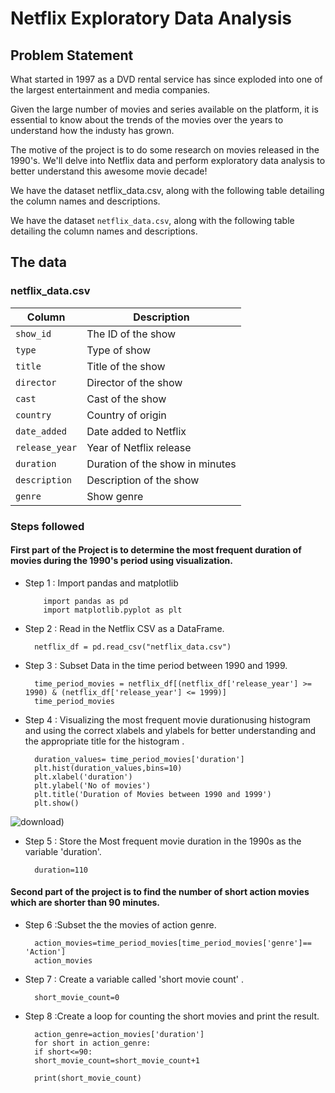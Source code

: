 # Netflix Exploratory Data Analysis


## Problem Statement

 What started in 1997 as a DVD rental service has since exploded into one of the largest entertainment and media companies.

Given the large number of movies and series available on the platform, it is essential to know about the trends of the movies over the years to understand how the industy has grown.

The motive of the project is to do some research on movies released in the 1990's. We'll delve into Netflix data and perform exploratory data analysis to better understand this awesome movie decade!

We have the dataset netflix_data.csv, along with the following table detailing the column names and descriptions.

We have the dataset `netflix_data.csv`, along with the following table detailing the column names and descriptions. 
## The data
### **netflix_data.csv**
| Column | Description |
|--------|-------------|
| `show_id` | The ID of the show |
| `type` | Type of show |
| `title` | Title of the show |
| `director` | Director of the show |
| `cast` | Cast of the show |
| `country` | Country of origin |
| `date_added` | Date added to Netflix |
| `release_year` | Year of Netflix release |
| `duration` | Duration of the show in minutes |
| `description` | Description of the show |
| `genre` | Show genre |

### Steps followed 
#### First part of the Project is to determine the most frequent duration of movies during the 1990's period using visualization.
- Step 1 : Import pandas and matplotlib

          import pandas as pd
          import matplotlib.pyplot as plt
- Step 2 : Read in the Netflix CSV as a DataFrame.

        netflix_df = pd.read_csv("netflix_data.csv")
- Step 3 : Subset Data in the time period between 1990 and 1999.

        time_period_movies = netflix_df[(netflix_df['release_year'] >= 1990) & (netflix_df['release_year'] <= 1999)]
        time_period_movies
- Step 4 : Visualizing the most frequent movie durationusing histogram and using the correct xlabels and ylabels for better understanding and the appropriate title for the histogram .

        duration_values= time_period_movies['duration']
        plt.hist(duration_values,bins=10)
        plt.xlabel('duration')
        plt.ylabel('No of movies')
        plt.title('Duration of Movies between 1990 and 1999')
        plt.show()
![download](https://github.com/rahulshivanshbagwar/Netflix_Exploratory_Data_analysis_with_python/assets/173008519/b8b470d8-cf34-4663-af4e-84d27789ec7e))
- Step 5 : Store the Most frequent movie duration in the 1990s as the variable 'duration'. 

        duration=110
#### Second part of the project is to find the number of short action movies which are shorter than 90 minutes.
- Step 6 :Subset the the movies of action genre.

        action_movies=time_period_movies[time_period_movies['genre']== 'Action']
        action_movies
- Step 7 : Create a variable called 'short movie count' .

        short_movie_count=0
- Step 8 :Create a loop for counting the short movies and print the result.

        action_genre=action_movies['duration']
        for short in action_genre:
        if short<=90:
        short_movie_count=short_movie_count+1

        print(short_movie_count)

